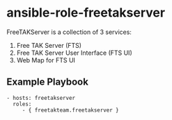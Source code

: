 # ansible-role-freetakserver

FreeTAKServer is a collection of 3 services:

1. Free TAK Server (FTS)
1. Free TAK Server User Interface (FTS UI)
1. Web Map for FTS UI

## Example Playbook
```
- hosts: freetakserver
  roles:
     - { freetakteam.freetakserver }
```
